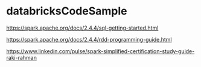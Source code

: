 # databricksCodeSample

https://spark.apache.org/docs/2.4.4/sql-getting-started.html

https://spark.apache.org/docs/2.4.4/rdd-programming-guide.html

https://www.linkedin.com/pulse/spark-simplified-certification-study-guide-raki-rahman
